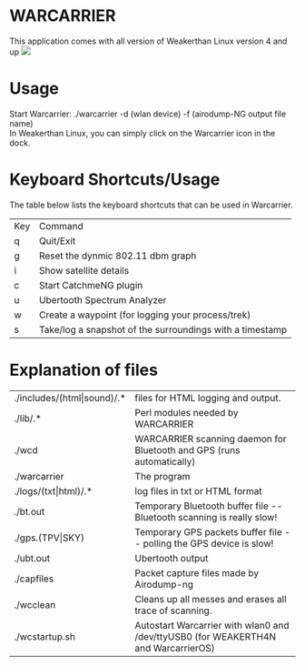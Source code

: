 # WARCARRIER
This application comes with all version of Weakerthan Linux version 4 and up
<a target="_blank" href="http://weaknetlabs.com/linux"></a>
<img src="https://weaknetlabs.com/images/wc.gif"/>

# Usage
Start Warcarrier: ./warcarrier -d (wlan device) -f (airodump-NG output file name)<br />
In Weakerthan Linux, you can simply click on the Warcarrier icon in the dock.

# Keyboard Shortcuts/Usage

The table below lists the keyboard shortcuts that can be used in Warcarrier.

<table>
	<tr><td>Key</td><td>Command</td></tr>
	<tr><td>q</td><td>Quit/Exit</td></tr>
	<tr><td>g</td><td>Reset the dynmic 802.11 dbm graph</td></tr>
	<tr><td>i</td><td>Show satellite details</td></tr>
	<tr><td>c</td><td>Start CatchmeNG plugin</td></tr>
	<tr><td>u</td><td>Ubertooth Spectrum Analyzer</td></tr>
	<tr><td>w</td><td>Create a waypoint (for logging your process/trek)</td></tr>
	<tr><td>s</td><td>Take/log a snapshot of the surroundings with a timestamp</td></tr>

</table>

# Explanation of files
<table>
<tr><td>./includes/(html|sound)/.*</td><td>files for HTML logging and output.</td></tr>
<tr><td>./lib/.*</td><td>Perl modules needed by WARCARRIER</td></tr>
<tr><td>./wcd</td><td>WARCARRIER scanning daemon for Bluetooth and GPS (runs automatically)</td></tr>
<tr><td>./warcarrier</td><td>The program</td></tr>
<tr><td>./logs/(txt|html)/.*</td><td>log files in txt or HTML format</td></tr>
<tr><td>./bt.out</td><td>Temporary Bluetooth buffer file -- Bluetooth scanning is really slow!</td></tr>
<tr><td>./gps.(TPV|SKY)</td><td>Temporary GPS packets buffer file -- polling the GPS device is slow!</td></tr>
<tr><td>./ubt.out</td><td>Ubertooth output</td></tr>
<tr><td>./capfiles</td><td>Packet capture files made by Airodump-ng</td></tr>
<tr><td>./wcclean</td><td>Cleans up all messes and erases all trace of scanning.</td></tr>
<tr><td>./wcstartup.sh</td><td>Autostart Warcarrier with wlan0 and /dev/ttyUSB0 (for WEAKERTH4N and WarcarrierOS)</td></tr>
</table>
